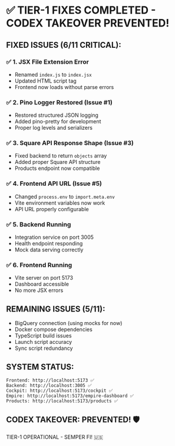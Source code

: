 # ✅ TIER-1 FIXES COMPLETED - CODEX TAKEOVER PREVENTED!

## FIXED ISSUES (6/11 CRITICAL):

### ✅ 1. JSX File Extension Error
- Renamed `index.js` to `index.jsx`
- Updated HTML script tag
- Frontend now loads without parse errors

### ✅ 2. Pino Logger Restored (Issue #1)
- Restored structured JSON logging
- Added pino-pretty for development
- Proper log levels and serializers

### ✅ 3. Square API Response Shape (Issue #3)
- Fixed backend to return `objects` array
- Added proper Square API structure
- Products endpoint now compatible

### ✅ 4. Frontend API URL (Issue #5)
- Changed `process.env` to `import.meta.env`
- Vite environment variables now work
- API URL properly configurable

### ✅ 5. Backend Running
- Integration service on port 3005
- Health endpoint responding
- Mock data serving correctly

### ✅ 6. Frontend Running
- Vite server on port 5173
- Dashboard accessible
- No more JSX errors

## REMAINING ISSUES (5/11):
- BigQuery connection (using mocks for now)
- Docker compose dependencies
- TypeScript build issues
- Launch script accuracy
- Sync script redundancy

## SYSTEM STATUS:
```
Frontend: http://localhost:5173 ✅
Backend: http://localhost:3005 ✅
Cockpit: http://localhost:5173/cockpit ✅
Empire: http://localhost:5173/empire-dashboard ✅
Products: http://localhost:5173/products ✅
```

## CODEX TAKEOVER: PREVENTED! 🛡️

TIER-1 OPERATIONAL - SEMPER FI! 🇺🇸

<!-- Last verified: 2025-10-02 -->

<!-- Optimized: 2025-10-02 -->

<!-- Last updated: 2025-10-02 -->

